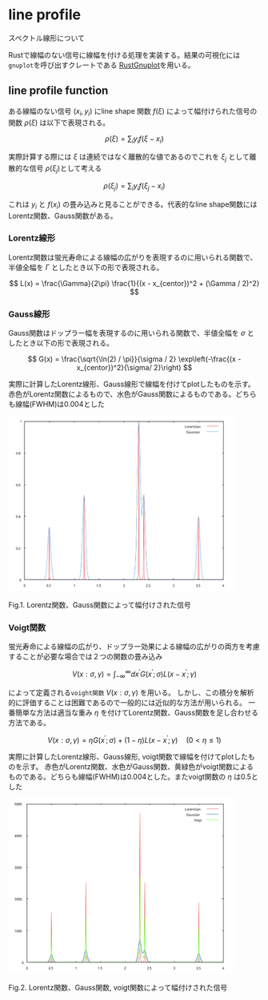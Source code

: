 # line profile

スペクトル線形について

Rustで線幅のない信号に線幅を付ける処理を実装する。結果の可視化には`gnuplot`を呼び出すクレートである
[RustGnuplot](https://github.com/SiegeLord/RustGnuplot)を用いる。

## line profile function

ある線幅のない信号 $(x_i, y_i)$ にline shape 関数 $f(\xi)$ によって幅付けられた信号の関数 $\rho(\xi)$ は以下で表現される。  

$$
\rho(\xi) = \sum_{i} y_i f(\xi - x_i)
$$

実際計算する際には $\xi$ は連続ではなく離散的な値であるのでこれを $\xi_j$ として離散的な信号 $\rho(\xi_j)$として考える 

$$
\rho(\xi_j) = \sum_{i} y_i f(\xi_j - x_i)
$$

これは $y_i$ と $f(x_i)$ の畳み込みと見ることができる。代表的なline shape関数には Lorentz関数、Gauss関数がある。

### Lorentz線形

Lorentz関数は蛍光寿命による線幅の広がりを表現するのに用いられる関数で、半値全幅を $\Gamma$ としたとき以下の形で表現される。

$$
L(x) = \frac{\Gamma}{2\pi} \frac{1}{(x - x_{centor})^2 + (\Gamma / 2)^2}
$$

### Gauss線形

Gauss関数はドップラー幅を表現するのに用いられる関数で、半値全幅を $\sigma$ としたとき以下の形で表現される。

$$
G(x) = \frac{\sqrt{\ln(2) / \pi}}{\sigma / 2} \exp\left(-\frac{(x - x_{centor})^2}{\sigma/ 2}\right)
$$

実際に計算したLorentz線形、Gauss線形で線幅を付けてplotしたものを示す。
赤色がLorentz関数によるもので、水色がGauss関数によるものである。どちらも線幅(FWHM)は0.004とした

<img src="figure/lorentz_gauss.svg" width="450" height="350">

Fig.1. Lorentz関数、Gauss関数によって幅付けされた信号


### Voigt関数

蛍光寿命による線幅の広がり、ドップラー効果による線幅の広がりの両方を考慮することが必要な場合では２つの関数の畳み込み

$$
V(x: \sigma, \gamma) = \int_{-\infty}^{\infty} dx^{\prime} G(x^{\prime}; \sigma) L(x - x^{\prime}; \gamma) 
$$

によって定義される`voight関数` $V(x: \sigma, \gamma)$ を用いる。
しかし、この積分を解析的に評価することは困難であるので一般的には近似的な方法が用いられる。
一番簡単な方法は適当な重み $\eta$ を付けてLorentz関数、Gauss関数を足し合わせる方法である。

$$
V(x: \sigma, \gamma) = \eta G(x^{\prime}; \sigma) + (1 - \eta) L(x - x^{\prime}; \gamma)  \quad(0 < \eta \le 1) 
$$

実際に計算したLorentz線形、Gauss線形, voigt関数で線幅を付けてplotしたものを示す。
赤色がLorentz関数、水色がGauss関数、黄緑色がvoigt関数によるものである。どちらも線幅(FWHM)は0.004とした。またvoigt関数の $\eta$ は0.5とした

<img src="figure/voigt.svg" width="450" height="350">

Fig.2. Lorentz関数、Gauss関数, voigt関数によって幅付けされた信号
